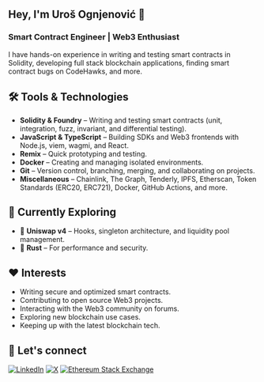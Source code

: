 ## Hey, I'm Uroš Ognjenović 👋

### Smart Contract Engineer | Web3 Enthusiast

I have hands-on experience in writing and testing smart contracts in Solidity, developing full stack blockchain applications, finding smart contract bugs on CodeHawks, and more.

## 🛠 Tools & Technologies

- **Solidity & Foundry** – Writing and testing smart contracts (unit, integration, fuzz, invariant, and differential testing).
- **JavaScript & TypeScript** – Building SDKs and Web3 frontends with Node.js, viem, wagmi, and React.
- **Remix** – Quick prototyping and testing.
- **Docker** – Creating and managing isolated environments.
- **Git** – Version control, branching, merging, and collaborating on projects.
- **Miscellaneous** – Chainlink, The Graph, Tenderly, IPFS, Etherscan, Token Standards (ERC20, ERC721), Docker, GitHub Actions, and more.

## 🚀 Currently Exploring

- 🦄 **Uniswap v4** – Hooks, singleton architecture, and liquidity pool management.
- 🦀 **Rust** – For performance and security.

## ❤️ Interests

- Writing secure and optimized smart contracts.
- Contributing to open source Web3 projects.
- Interacting with the Web3 community on forums.
- Exploring new blockchain use cases.
- Keeping up with the latest blockchain tech.

## 🔗 Let's connect
[![LinkedIn](https://img.shields.io/badge/LinkedIn-black?logo=linkedin)](https://www.linkedin.com/in/urosognjenovic/)
[![X](https://img.shields.io/badge/Twitter-black?logo=x)](https://x.com/ognjenovicuros)
[![Ethereum Stack Exchange](https://img.shields.io/badge/Ethereum_Stack_Exchange-black?logo=stackexchange)](https://ethereum.stackexchange.com/users/132551/urosognjenovic)
